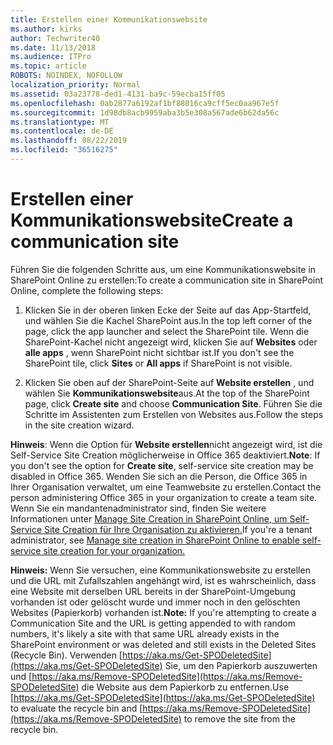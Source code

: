 ```yaml
---
title: Erstellen einer Kommunikationswebsite
ms.author: kirks
author: Techwriter40
ms.date: 11/13/2018
ms.audience: ITPro
ms.topic: article
ROBOTS: NOINDEX, NOFOLLOW
localization_priority: Normal
ms.assetid: 03a23778-ded1-4131-ba9c-59ecba15ff05
ms.openlocfilehash: 0ab2877a6192af1bf88016ca9cff5ec0aa967e5f
ms.sourcegitcommit: 1d98db8acb9959aba3b5e308a567ade6b62da56c
ms.translationtype: MT
ms.contentlocale: de-DE
ms.lasthandoff: 08/22/2019
ms.locfileid: "36516275"
---
```

# <a name="create-a-communication-site"></a><span data-ttu-id="daf59-102">Erstellen einer Kommunikationswebsite</span><span class="sxs-lookup"><span data-stu-id="daf59-102">Create a communication site</span></span>

<span data-ttu-id="daf59-103">Führen Sie die folgenden Schritte aus, um eine Kommunikationswebsite in SharePoint Online zu erstellen:</span><span class="sxs-lookup"><span data-stu-id="daf59-103">To create a communication site in SharePoint Online, complete the following steps:</span></span> 
  
1. <span data-ttu-id="daf59-104">Klicken Sie in der oberen linken Ecke der Seite auf das App-Startfeld, und wählen Sie die Kachel SharePoint aus.</span><span class="sxs-lookup"><span data-stu-id="daf59-104">In the top left corner of the page, click the app launcher and select the SharePoint tile.</span></span> <span data-ttu-id="daf59-105">Wenn die SharePoint-Kachel nicht angezeigt wird, klicken Sie auf **Websites** oder **alle apps** , wenn SharePoint nicht sichtbar ist.</span><span class="sxs-lookup"><span data-stu-id="daf59-105">If you don't see the SharePoint tile, click **Sites** or **All apps** if SharePoint is not visible.</span></span> 
    
2. <span data-ttu-id="daf59-106">Klicken Sie oben auf der SharePoint-Seite auf **Website erstellen** , und wählen Sie **Kommunikationswebsite**aus.</span><span class="sxs-lookup"><span data-stu-id="daf59-106">At the top of the SharePoint page, click **Create site** and choose **Communication Site**.</span></span> <span data-ttu-id="daf59-107">Führen Sie die Schritte im Assistenten zum Erstellen von Websites aus.</span><span class="sxs-lookup"><span data-stu-id="daf59-107">Follow the steps in the site creation wizard.</span></span> 
    
 <span data-ttu-id="daf59-108">**Hinweis**: Wenn die Option für **Website erstellen**nicht angezeigt wird, ist die Self-Service Site Creation möglicherweise in Office 365 deaktiviert.</span><span class="sxs-lookup"><span data-stu-id="daf59-108">**Note**: If you don't see the option for **Create site**, self-service site creation may be disabled in Office 365.</span></span> <span data-ttu-id="daf59-109">Wenden Sie sich an die Person, die Office 365 in Ihrer Organisation verwaltet, um eine Teamwebsite zu erstellen.</span><span class="sxs-lookup"><span data-stu-id="daf59-109">Contact the person administering Office 365 in your organization to create a team site.</span></span> <span data-ttu-id="daf59-110">Wenn Sie ein mandantenadministrator sind, finden Sie weitere Informationen unter [Manage Site Creation in SharePoint Online, um Self-Service Site Creation für Ihre Organisation zu aktivieren.](https://go.microsoft.com/fwlink/?linkid=2018780)</span><span class="sxs-lookup"><span data-stu-id="daf59-110">If you're a tenant administrator, see [Manage site creation in SharePoint Online to enable self-service site creation for your organization.](https://go.microsoft.com/fwlink/?linkid=2018780)</span></span>
  
 <span data-ttu-id="daf59-111">**Hinweis:** Wenn Sie versuchen, eine Kommunikationswebsite zu erstellen und die URL mit Zufallszahlen angehängt wird, ist es wahrscheinlich, dass eine Website mit derselben URL bereits in der SharePoint-Umgebung vorhanden ist oder gelöscht wurde und immer noch in den gelöschten Websites (Papierkorb) vorhanden ist.</span><span class="sxs-lookup"><span data-stu-id="daf59-111">**Note:** If you're attempting to create a Communication Site and the URL is getting appended to with random numbers, it's likely a site with that same URL already exists in the SharePoint environment or was deleted and still exists in the Deleted Sites (Recycle Bin).</span></span> <span data-ttu-id="daf59-112">Verwenden [https://aka.ms/Get-SPODeletedSite](https://aka.ms/Get-SPODeletedSite) Sie, um den Papierkorb auszuwerten und [https://aka.ms/Remove-SPODeletedSite](https://aka.ms/Remove-SPODeletedSite) die Website aus dem Papierkorb zu entfernen.</span><span class="sxs-lookup"><span data-stu-id="daf59-112">Use [https://aka.ms/Get-SPODeletedSite](https://aka.ms/Get-SPODeletedSite) to evaluate the recycle bin and [https://aka.ms/Remove-SPODeletedSite](https://aka.ms/Remove-SPODeletedSite) to remove the site from the recycle bin.</span></span> 
  

